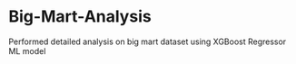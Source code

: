 # Big-Mart-Analysis
Performed detailed analysis on big mart dataset using XGBoost Regressor ML model 
